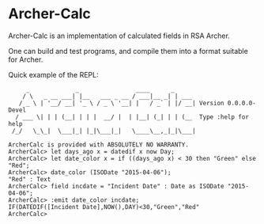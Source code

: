 Archer-Calc
====

Archer-Calc is an implementation of calculated fields in RSA Archer.

One can build and test programs, and compile them into a format
suitable for Archer.

Quick example of the REPL:

```
     _             _                ____      _
    / \   _ __ ___| |__   ___ _ __ / ___|__ _| | ___
   / _ \ | '__/ __| '_ \ / _ \ '__| |   / _` | |/ __| Version 0.0.0.0-Devel
  / ___ \| | | (__| | | |  __/ |  | |__| (_| | | (__  Type :help for help
 /_/   \_\_|  \___|_| |_|\___|_|   \____\__,_|_|\___|

ArcherCalc is provided with ABSOLUTELY NO WARRANTY.
ArcherCalc> let days_ago x = datedif x now Day;
ArcherCalc> let date_color x = if ((days_ago x) < 30 then "Green" else "Red";
ArcherCalc> date_color (ISODate "2015-04-06");
"Red" : Text
ArcherCalc> field incdate = "Incident Date" : Date as ISODate "2015-04-06";
ArcherCalc> :emit date_color incdate;
IF(DATEDIF([Incident Date],NOW(),DAY)<30,"Green","Red"
ArcherCalc>
```

